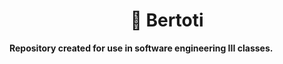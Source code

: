 <h1 align="center"> 
  🚀 Bertoti
</h1>

**Repository created for use in software engineering III classes.**
